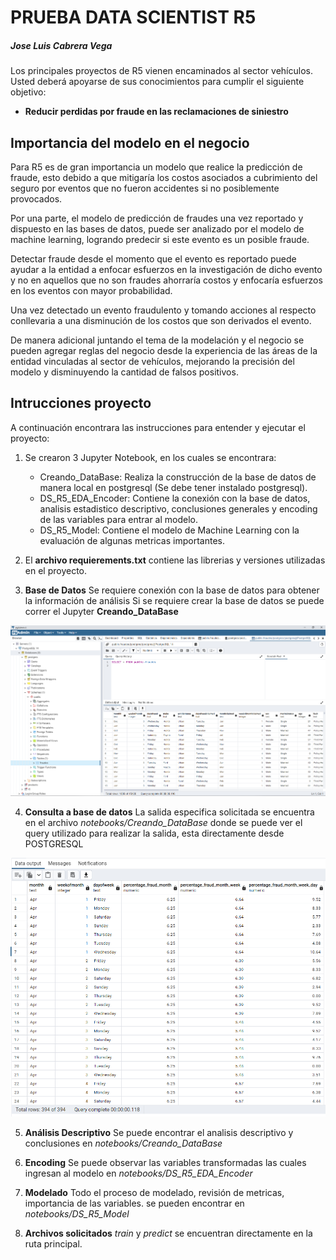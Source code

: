 # PRUEBA DATA SCIENTIST R5 #
#####  Jose Luis Cabrera Vega

Los principales proyectos de R5 vienen encaminados al sector vehículos. Usted deberá apoyarse de sus conocimientos para cumplir el siguiente objetivo:

* **Reducir perdidas por fraude en las reclamaciones de siniestro**

## Importancia del modelo en el negocio

Para R5 es de gran importancia un modelo que realice la predicción de fraude, esto debido a que mitigaría los costos asociados a cubrimiento del seguro por eventos que no fueron accidentes si no posiblemente provocados.

Por una parte, el modelo de predicción de fraudes una vez reportado y dispuesto en las bases de datos, puede ser analizado por el modelo de machine learning, logrando predecir si este evento es un posible fraude.

Detectar fraude desde el momento que el evento es reportado puede ayudar a la entidad a enfocar esfuerzos en la investigación de dicho evento y no en aquellos que no son fraudes ahorraría costos y enfocaría esfuerzos en los eventos con mayor probabilidad. 

Una vez detectado un evento fraudulento y tomando acciones al respecto conllevaria a una disminución de los costos que son derivados el evento.

De manera adicional juntando el tema de la modelación y el negocio se pueden agregar reglas del negocio desde la experiencia de las áreas de la entidad vinculadas al sector de vehículos, mejorando la precisión del modelo y disminuyendo la cantidad de falsos positivos.

## Intrucciones proyecto
A continuación encontrara las instrucciones para entender y ejecutar el proyecto:

1. Se crearon 3 Jupyter Notebook, en los cuales se encontrara:
    * Creando_DataBase: Realiza la construcción de la base de datos de manera local en postgresql (Se debe tener instalado postgresql).
    * DS_R5_EDA_Encoder: Contiene la conexión con la base de datos, analisis estadistico descriptivo, conclusiones generales y encoding de las variables para entrar al modelo.
    * DS_R5_Model: Contiene el modelo de Machine Learning con la evaluación de algunas metricas importantes.

2. El **archivo requierements.txt** contiene las librerias y versiones utilizadas en el proyecto.

3.  **Base de Datos** Se requiere conexión con la base de datos para obtener la información de análisis Si se requiere crear la base de datos se puede correr el Jupyter **Creando_DataBase**

![BaseDatos](./data/Database_postgresql.png)

4.  **Consulta a base de datos** La salida especifica solicitada se encuentra en el archivo *notebooks/Creando_DataBase* donde se puede ver el query utilizado para realizar la salida, esta directamente desde POSTGRESQL

![SalidaEntregada](./data/Salida_Entregada.png)

5.  **Análisis Descriptivo** Se puede encontrar el analisis descriptivo y conclusiones en  *notebooks/Creando_DataBase*

6.  **Encoding** Se puede observar las variables transformadas las cuales ingresan al modelo en  *notebooks/DS_R5_EDA_Encoder*

7.  **Modelado** Todo el proceso de modelado, revisión de metricas, importancia de las variables. se pueden encontrar en   *notebooks/DS_R5_Model*

8.  **Archivos solicitados** *train* y *predict* se encuentran directamente en la ruta principal.